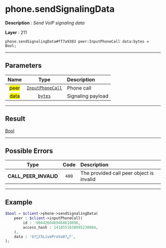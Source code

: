 # phone.sendSignalingData

**Description** : *Send VoIP signaling data*

**Layer** : 211

```tl
phone.sendSignalingData#ff7a9383 peer:InputPhoneCall data:bytes = Bool;
```

---

## Parameters

| Name | Type | Description |
| :---: | :---: | :--- |
| <mark>peer</mark> | [`InputPhoneCall`](type/InputPhoneCall) | Phone call |
| <mark>data</mark> | [`bytes`](type/bytes) | Signaling payload |

---

## Result

[Bool](type/Bool)

---

## Possible Errors

| Type | Code | Description |
| :---: | :---: | :--- |
| **CALL_PEER_INVALID** | `400` | The provided call peer object is invalid |

---

## Example

```php
$bool = $client->phone->sendSignalingData(
	peer : $client->inputPhoneCall(
		id : -9044266469468610896,
		access_hash : 1410551638895230084,
	),
	data : 'G?(5LiveProto8?ߨ?',
);
```